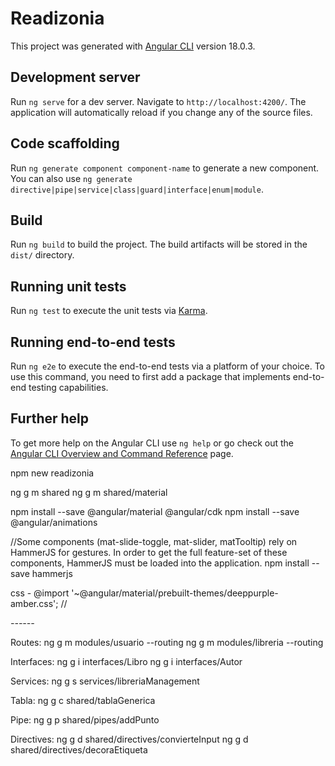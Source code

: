 # Readizonia

This project was generated with [Angular CLI](https://github.com/angular/angular-cli) version 18.0.3.

## Development server

Run `ng serve` for a dev server. Navigate to `http://localhost:4200/`. The application will automatically reload if you change any of the source files.

## Code scaffolding

Run `ng generate component component-name` to generate a new component. You can also use `ng generate directive|pipe|service|class|guard|interface|enum|module`.

## Build

Run `ng build` to build the project. The build artifacts will be stored in the `dist/` directory.

## Running unit tests

Run `ng test` to execute the unit tests via [Karma](https://karma-runner.github.io).

## Running end-to-end tests

Run `ng e2e` to execute the end-to-end tests via a platform of your choice. To use this command, you need to first add a package that implements end-to-end testing capabilities.

## Further help

To get more help on the Angular CLI use `ng help` or go check out the [Angular CLI Overview and Command Reference](https://angular.dev/tools/cli) page.

npm new readizonia

ng g m shared
ng g m shared/material

npm install --save @angular/material @angular/cdk
npm install --save @angular/animations

//Some components (mat-slide-toggle, mat-slider, matTooltip) rely on HammerJS for gestures. In order to get the full feature-set of these components, HammerJS must be loaded into the application.
npm install --save hammerjs

css - @import '~@angular/material/prebuilt-themes/deeppurple-amber.css';
//<link href="node_modules/@angular/material/prebuilt-themes/indigo-pink.css" rel="stylesheet">

_------_

Routes:
ng g m modules/usuario --routing
ng g m modules/libreria --routing

Interfaces:
ng g i interfaces/Libro
ng g i interfaces/Autor

Services:
ng g s services/libreriaManagement

Tabla:
ng g c shared/tablaGenerica

Pipe:
ng g p shared/pipes/addPunto

Directives:
ng g d shared/directives/convierteInput
ng g d shared/directives/decoraEtiqueta
